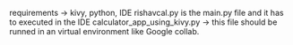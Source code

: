 requirements -> kivy, python, IDE
rishavcal.py is the main.py file and it has to executed in the IDE
calculator_app_using_kivy.py -> this file should be runned in an virtual environment like Google collab.
